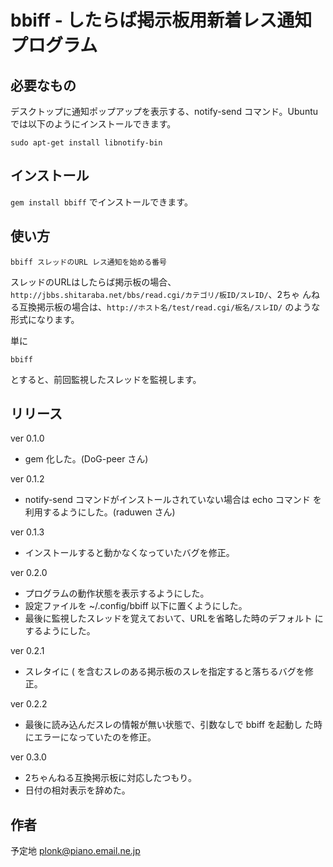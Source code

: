 # bbiff - したらば掲示板用新着レス通知プログラム

## 必要なもの

デスクトップに通知ポップアップを表示する、notify-send コマンド。Ubuntu
では以下のようにインストールできます。

    sudo apt-get install libnotify-bin

## インストール

`gem install bbiff` でインストールできます。

## 使い方

	bbiff スレッドのURL レス通知を始める番号

スレッドのURLはしたらば掲示板の場合、
`http://jbbs.shitaraba.net/bbs/read.cgi/カテゴリ/板ID/スレID/`、2ちゃ
んねる互換掲示板の場合は、`http://ホスト名/test/read.cgi/板名/スレID/`
のような形式になります。

単に

	bbiff

とすると、前回監視したスレッドを監視します。

## リリース

ver 0.1.0
  * gem 化した。(DoG-peer さん)

ver 0.1.2
  * notify-send コマンドがインストールされていない場合は echo コマンド
    を利用するようにした。(raduwen さん)

ver 0.1.3
  * インストールすると動かなくなっていたバグを修正。

ver 0.2.0
  * プログラムの動作状態を表示するようにした。
  * 設定ファイルを ~/.config/bbiff 以下に置くようにした。
  * 最後に監視したスレッドを覚えておいて、URLを省略した時のデフォルト
    にするようにした。

ver 0.2.1
  * スレタイに ( を含むスレのある掲示板のスレを指定すると落ちるバグを修正。

ver 0.2.2
  * 最後に読み込んだスレの情報が無い状態で、引数なしで bbiff を起動し
    た時にエラーになっていたのを修正。

ver 0.3.0
  * 2ちゃんねる互換掲示板に対応したつもり。
  * 日付の相対表示を辞めた。

## 作者

予定地 <plonk@piano.email.ne.jp>
